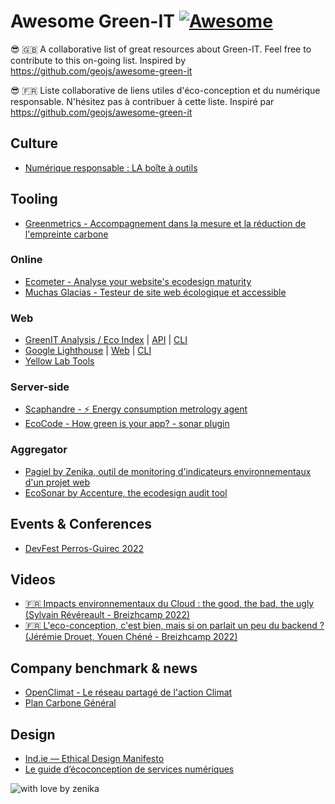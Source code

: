 # Awesome Green-IT [![Awesome](https://cdn.rawgit.com/sindresorhus/awesome/d7305f38d29fed78fa85652e3a63e154dd8e8829/media/badge.svg)](https://github.com/sindresorhus/awesome)

😎 🇬🇧 A collaborative list of great resources about Green-IT. Feel free to contribute to this on-going list.
Inspired by https://github.com/geojs/awesome-green-it

😎 🇫🇷 Liste collaborative de liens utiles d'éco-conception et du numérique responsable. N'hésitez pas à contribuer à cette liste.
Inspiré par https://github.com/geojs/awesome-green-it


## Culture

- [Numérique responsable : LA boîte à outils](https://www.greenit.fr/2022/10/25/numerique-responsable-la-boite-a-outils/)

## Tooling

- [Greenmetrics - Accompagnement dans la mesure et la réduction de l'empreinte carbone ](https://greenmetrics.io/)

### Online

- [Ecometer - Analyse your website's ecodesign maturity](http://www.ecometer.org/)
- [Muchas Glacias - Testeur de site web écologique et accessible](https://muchas-glacias.com/)

### Web

- [GreenIT Analysis / Eco Index](http://www.ecoindex.fr/) | [API](https://github.com/cnumr/ecoindex_api) | [CLI](https://github.com/cnumr/GreenIT-Analysis-cli)
- [Google Lighthouse](https://developer.chrome.com/docs/lighthouse/overview/) | [Web](https://pagespeed.web.dev/) | [CLI](https://developer.chrome.com/docs/lighthouse/overview/#cli)
- [Yellow Lab Tools](https://github.com/YellowLabTools/YellowLabTools)

### Server-side

- [Scaphandre - ⚡ Energy consumption metrology agent](https://github.com/hubblo-org/scaphandre)
- [EcoCode - How green is your app? - sonar plugin](https://github.com/cnumr/ecoCode)

### Aggregator

- [Pagiel by Zenika, outil de monitoring d'indicateurs environnementaux d'un projet web](https://github.com/Zenika/pagiel)
- [EcoSonar by Accenture, the ecodesign audit tool](https://github.com/Accenture/EcoSonar)

## Events & Conferences

- [DevFest Perros-Guirec 2022](https://devfest.codedarmor.fr)

## Videos

- [🇫🇷 Impacts environnementaux du Cloud : the good, the bad, the ugly (Sylvain Révéreault - Breizhcamp 2022)](https://www.youtube.com/watch?v=nWpjBElyxbs)
- [🇫🇷 L'eco-conception, c'est bien, mais si on parlait un peu du backend ? (Jérémie Drouet, Youen Chéné - Breizhcamp 2022)](https://www.youtube.com/watch?v=gE6HUsmh554)

## Company benchmark & news

- [OpenClimat - Le réseau partagé de l'action Climat](https://openclimat.com/)
- [Plan Carbone Général](https://www.plancarbonegeneral.com/headquarter/numerique)

## Design

- [Ind.ie — Ethical Design Manifesto](https://ind.ie/ethical-design/)
- [Le guide d’écoconception de services numériques](https://eco-conception.designersethiques.org/guide/fr/)


![with love by zenika](https://img.shields.io/badge/With%20%E2%9D%A4%EF%B8%8F%20by-Zenika-b51432.svg?link=https://oss.zenika.com)
